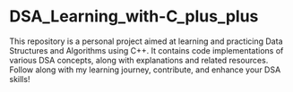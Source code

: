 # DSA_Learning_with-C_plus_plus
This repository is a personal project aimed at learning and practicing Data Structures and Algorithms using C++. It contains code implementations of various DSA concepts, along with explanations and related resources. Follow along with my learning journey, contribute, and enhance your DSA skills!

